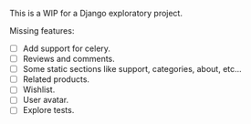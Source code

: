 This is a WIP for a Django exploratory project.

Missing features:

- [ ] Add support for celery.
- [ ] Reviews and comments.
- [ ] Some static sections like support, categories, about, etc...
- [ ] Related products.
- [ ] Wishlist.
- [ ] User avatar.
- [ ] Explore tests.